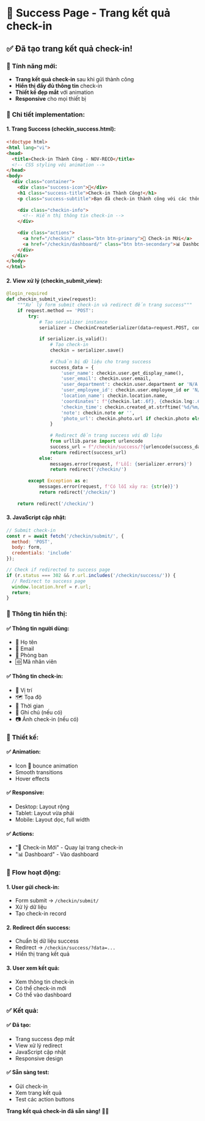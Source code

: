 # 🎉 Success Page - Trang kết quả check-in

## ✅ **Đã tạo trang kết quả check-in!**

### 🎯 **Tính năng mới:**
- **Trang kết quả check-in** sau khi gửi thành công
- **Hiển thị đầy đủ thông tin** check-in
- **Thiết kế đẹp mắt** với animation
- **Responsive** cho mọi thiết bị

### 🔧 **Chi tiết implementation:**

#### **1. Trang Success (checkin_success.html):**
```html
<!doctype html>
<html lang="vi">
<head>
  <title>Check-in Thành Công - NOV-RECO</title>
  <!-- CSS styling với animation -->
</head>
<body>
  <div class="container">
    <div class="success-icon">🎉</div>
    <h1 class="success-title">Check-in Thành Công!</h1>
    <p class="success-subtitle">Bạn đã check-in thành công với các thông tin bên dưới</p>
    
    <div class="checkin-info">
      <!-- Hiển thị thông tin check-in -->
    </div>
    
    <div class="actions">
      <a href="/checkin/" class="btn btn-primary">📝 Check-in Mới</a>
      <a href="/checkin/dashboard/" class="btn btn-secondary">📊 Dashboard</a>
    </div>
  </div>
</body>
</html>
```

#### **2. View xử lý (checkin_submit_view):**
```python
@login_required
def checkin_submit_view(request):
    """Xử lý form submit check-in và redirect đến trang success"""
    if request.method == 'POST':
        try:
            # Tạo serializer instance
            serializer = CheckinCreateSerializer(data=request.POST, context={'request': request})
            
            if serializer.is_valid():
                # Tạo check-in
                checkin = serializer.save()
                
                # Chuẩn bị dữ liệu cho trang success
                success_data = {
                    'user_name': checkin.user.get_display_name(),
                    'user_email': checkin.user.email,
                    'user_department': checkin.user.department or 'N/A',
                    'user_employee_id': checkin.user.employee_id or 'N/A',
                    'location_name': checkin.location.name,
                    'coordinates': f"{checkin.lat:.6f}, {checkin.lng:.6f}",
                    'checkin_time': checkin.created_at.strftime('%d/%m/%Y %H:%M:%S'),
                    'note': checkin.note or '',
                    'photo_url': checkin.photo.url if checkin.photo else ''
                }
                
                # Redirect đến trang success với dữ liệu
                from urllib.parse import urlencode
                success_url = f"/checkin/success/?{urlencode(success_data)}"
                return redirect(success_url)
            else:
                messages.error(request, f'Lỗi: {serializer.errors}')
                return redirect('/checkin/')
                
        except Exception as e:
            messages.error(request, f'Có lỗi xảy ra: {str(e)}')
            return redirect('/checkin/')
    
    return redirect('/checkin/')
```

#### **3. JavaScript cập nhật:**
```javascript
// Submit check-in
const r = await fetch('/checkin/submit/', { 
  method: 'POST', 
  body: form,
  credentials: 'include'
});

// Check if redirected to success page
if (r.status === 302 && r.url.includes('/checkin/success/')) {
  // Redirect to success page
  window.location.href = r.url;
  return;
}
```

### 📱 **Thông tin hiển thị:**

#### **✅ Thông tin người dùng:**
- 👤 Họ tên
- 📧 Email
- 🏢 Phòng ban
- 🆔 Mã nhân viên

#### **✅ Thông tin check-in:**
- 📍 Vị trí
- 🗺️ Tọa độ
- 📅 Thời gian
- 📝 Ghi chú (nếu có)
- 📷 Ảnh check-in (nếu có)

### 🎨 **Thiết kế:**

#### **✅ Animation:**
- Icon 🎉 bounce animation
- Smooth transitions
- Hover effects

#### **✅ Responsive:**
- Desktop: Layout rộng
- Tablet: Layout vừa phải
- Mobile: Layout dọc, full width

#### **✅ Actions:**
- "📝 Check-in Mới" - Quay lại trang check-in
- "📊 Dashboard" - Vào dashboard

### 🚀 **Flow hoạt động:**

#### **1. User gửi check-in:**
- Form submit → `/checkin/submit/`
- Xử lý dữ liệu
- Tạo check-in record

#### **2. Redirect đến success:**
- Chuẩn bị dữ liệu success
- Redirect → `/checkin/success/?data=...`
- Hiển thị trang kết quả

#### **3. User xem kết quả:**
- Xem thông tin check-in
- Có thể check-in mới
- Có thể vào dashboard

### ✅ **Kết quả:**

#### **✅ Đã tạo:**
- Trang success đẹp mắt
- View xử lý redirect
- JavaScript cập nhật
- Responsive design

#### **✅ Sẵn sàng test:**
- Gửi check-in
- Xem trang kết quả
- Test các action buttons

**Trang kết quả check-in đã sẵn sàng!** 🎉✨
